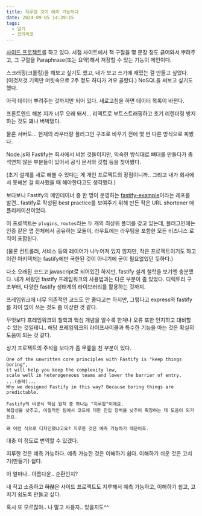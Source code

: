 ```yaml
---
title: 지루한 것이 예측 가능하다
date: 2024-09-05 14:39:15
tags:
  - 일기
  - 코끼리코
---
```


[사이드 프로젝트](https://github.com/anniemon/para-quote)를 하고 있다.
서점 사이트에서 책 구절을 몇 문장 정도 긁어와서 뿌려주고,
그 구절을 Paraphrase(또는 요약)해서 저장할 수 있는 기능이 메인이다.

스크래핑(크롤링)을 해보고 싶기도 했고, 내가 보고 쓰기에 재밌는 걸 만들고 싶었다.
(이것저것 기획만 머릿속으로 2주 정도 하다가 겨우 골랐다.)
NoSQL을 써보고 싶기도 했다.

아직 데이터 뿌려주는 것까지만 되어 있다. 새로고침을 하면 데이터 목록이 바뀐다.

프론트엔드 해본 지가 너무 오래 돼서... 리액트로 부트스트래핑하고 초기 리렌더링 방지하는 것도 꽤나 버벅댔다.

물론 서버도... 현재의 라우터랑 플러그인 구조로 바꾸기 전에 몇 번 다른 방식으로 짜봤다.

Node.js와 Fastify는 회사에서 써본 것들이지만, 익숙한 방식대로 뼈대를 만들다가 좀 석연치 않은 부분들이 있어서 공식 문서와 깃헙 등을 찾아봤다.

(초기 설계를 새로 해볼 수 있다는 게 개인 프로젝트의 장점이니까..
그리고 내가 회사에서 못해본 걸 퇴사했을 때 해야한다고도 생각했다.)

보다보니 Fastify의 메인테이너 중 한 명이 운영하는 [fastify-example](https://github.com/delvedor/fastify-example)이라는 레포를 발견..
fastify로 작성된 best practice를 보여주기 위해 만든 작은 URL shortener 애플리케이션이었다.

이 프로젝트는 `plugins`, `routes`라는 두 개의 최상위 폴더를 갖고 있는데,
플러그인에는 인증 같은 앱 전체에서 공유하는 모듈이, 라우트에는 라우팅을 포함한 모든 비즈니스 로직이 포함된다.

(물론 컨트롤러, 서비스 등의 레이어가 나누어져 있지 않지만, 작은 프로젝트이기도 하고 이런 아키텍처는 fastify에만 국한된 것이 아니기에 굳이 필요없었던 듯하다.)

다소 오래된 코드고 javascript로 되어있긴 하지만, fastify 설계 철학을 보기엔 충분했다.
내가 써왔던 fastify 프레임워크의 사용법과는 다른 부분이 좀 있었다.
디렉토리 구조부터, 다양한 fastify 생태계의 라이브러리를 활용하는 것까지.

프레임워크에 너무 의존적인 코드도 안 좋다고는 하지만,
그렇다고 express와 fastify를 차이 없이 쓰는 것도 좀 이상한 것 같다.

무엇보다 프레임워크의 철학과 핵심 개념을 알수록 한계나 오류 또한 인지하고 대비할 수 있는 것일테니..
해당 프레임워크의 라이프사이클과 특수한 기능을 아는 것은 확실히 도움이 되는 것 같다.

상기 프로젝트의 주석을 보다가 좀 무릎을 친 부분이 있다.

```
One of the unwritten core principles with Fastify is "keep things boring",
it will help you keep the complexity low,
scale well in heterogeneous teams and lower the barrier of entry.
...(중략)...
Why we designed Fastify in this way? Because boring things are predictable.
```

```
Fastify의 비공식 핵심 원칙 중 하나는 "지루함"이에요.
복잡성을 낮추고, 이질적인 팀에서 코드에 대한 진입 장벽을 낮추어 확장하는 데 도움이 되거든요.

왜 이런 식으로 디자인했냐고요? 지루한 것은 예측 가능하기 때문이죠.
```

대충 이 정도로 번역할 수 있겠다.

지루한 것은 예측 가능하다.
예측 가능한 것은 이해하기 쉽다.
이해하기 쉬운 것은 고치기(만들기) 쉽다.

이 얼마나.. 아름다운.. 순환인지?

내 작고 소중하고 ~~하찮은~~ 사이드 프로젝트도 지루해서 예측 가능하고, 이해하기 쉽고, 고치기 쉽도록 만들고 싶다.

혹시 또 모르잖아.. 나 말고 사용자.. 있을지도^^
